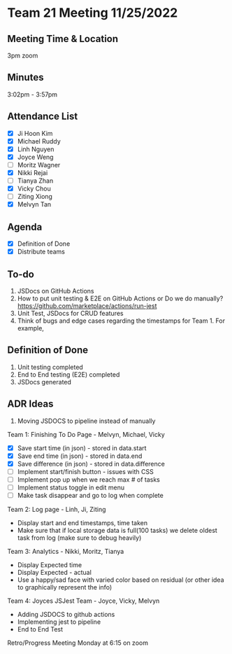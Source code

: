 # Team 21 Meeting 11/25/2022

## Meeting Time & Location
3pm zoom

## Minutes
3:02pm - 3:57pm
## Attendance List
- [x] Ji Hoon Kim
- [x] Michael Ruddy
- [x] Linh Nguyen
- [x] Joyce Weng
- [ ] Moritz Wagner
- [x] Nikki Rejai
- [ ] Tianya Zhan
- [x] Vicky Chou
- [ ] Ziting Xiong  
- [x] Melvyn Tan

## Agenda
- [x] Definition of Done
- [x] Distribute teams

## To-do
1. JSDocs on GitHub Actions
2. How to put unit testing & E2E on GitHub Actions or Do we do manually? https://github.com/marketplace/actions/run-jest
3. Unit Test, JSDocs for CRUD features
4. Think of bugs and edge cases regarding the timestamps for Team 1. For example, 

## Definition of Done
1. Unit testing completed
2. End to End testing (E2E) completed
3. JSDocs generated

## ADR Ideas
1. Moving JSDOCS to pipeline instead of manually

Team 1: Finishing To Do Page - Melvyn, Michael, Vicky
- [x] Save start time (in json) - stored in data.start
- [x] Save end time (in json) - stored in data.end
- [x] Save difference (in json) - stored in data.difference
- [ ] Implement start/finish button - issues with CSS
- [ ] Implement pop up when we reach max # of tasks
- [ ] Implement status toggle in edit menu
- [ ] Make task disappear and go to log when complete

Team 2: Log page - Linh, Ji, Ziting 
- Display start and end timestamps, time taken
- Make sure that if local storage data is full(100 tasks) we delete oldest task from log (make sure to debug heavily)

Team 3: Analytics - Nikki, Moritz, Tianya
- Display Expected time
- Display Expected - actual
- Use a happy/sad face with varied color based on residual (or other idea to graphically represent the info)

Team 4: Joyces JSJest Team - Joyce, Vicky, Melvyn
- Adding JSDOCS to github actions
- Implementing jest to pipeline
- End to End Test 

Retro/Progress Meeting Monday at 6:15 on zoom
